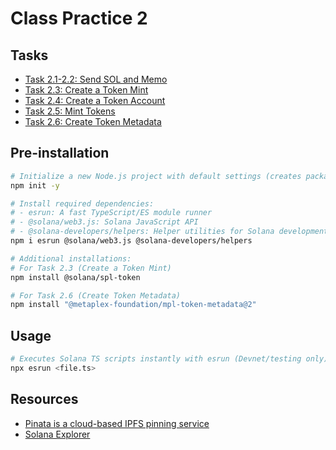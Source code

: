 # Class Practice 2

## Tasks

- [Task 2.1-2.2: Send SOL and Memo](send-sol.ts)
- [Task 2.3: Create a Token Mint](create-token-mint.ts)
- [Task 2.4: Create a Token Account](create-token-account.ts)
- [Task 2.5: Mint Tokens](mint-tokens.ts)
- [Task 2.6: Create Token Metadata](create-token-metadata.ts)

## Pre-installation

```bash
# Initialize a new Node.js project with default settings (creates package.json)
npm init -y

# Install required dependencies:
# - esrun: A fast TypeScript/ES module runner
# - @solana/web3.js: Solana JavaScript API
# - @solana-developers/helpers: Helper utilities for Solana development
npm i esrun @solana/web3.js @solana-developers/helpers 

# Additional installations:
# For Task 2.3 (Create a Token Mint)
npm install @solana/spl-token

# For Task 2.6 (Create Token Metadata)
npm install "@metaplex-foundation/mpl-token-metadata@2"
```

## Usage

```bash
# Executes Solana TS scripts instantly with esrun (Devnet/testing only)
npx esrun <file.ts>
```

## Resources

- [Pinata is a cloud-based IPFS pinning service](https://app.pinata.cloud/)
- [Solana Explorer](https://explorer.solana.com)
